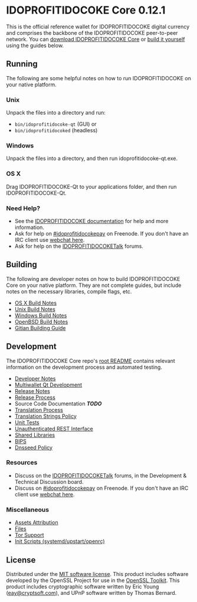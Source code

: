 IDOPROFITIDOCOKE Core 0.12.1
=====================

This is the official reference wallet for IDOPROFITIDOCOKE digital currency and comprises the backbone of the IDOPROFITIDOCOKE peer-to-peer network. You can [download IDOPROFITIDOCOKE Core](https://www.idoprofitidocoke.org/downloads/) or [build it yourself](#building) using the guides below.

Running
---------------------
The following are some helpful notes on how to run IDOPROFITIDOCOKE on your native platform.

### Unix

Unpack the files into a directory and run:

- `bin/idoprofitidocoke-qt` (GUI) or
- `bin/idoprofitidocoked` (headless)

### Windows

Unpack the files into a directory, and then run idoprofitidocoke-qt.exe.

### OS X

Drag IDOPROFITIDOCOKE-Qt to your applications folder, and then run IDOPROFITIDOCOKE-Qt.

### Need Help?

* See the [IDOPROFITIDOCOKE documentation](https://idoprofitidocokepay.atlassian.net/wiki/display/DOC)
for help and more information.
* Ask for help on [#idoprofitidocokepay](http://webchat.freenode.net?channels=idoprofitidocokepay) on Freenode. If you don't have an IRC client use [webchat here](http://webchat.freenode.net?channels=idoprofitidocokepay).
* Ask for help on the [IDOPROFITIDOCOKETalk](https://idoprofitidocoketalk.org/) forums.

Building
---------------------
The following are developer notes on how to build IDOPROFITIDOCOKE Core on your native platform. They are not complete guides, but include notes on the necessary libraries, compile flags, etc.

- [OS X Build Notes](build-osx.md)
- [Unix Build Notes](build-unix.md)
- [Windows Build Notes](build-windows.md)
- [OpenBSD Build Notes](build-openbsd.md)
- [Gitian Building Guide](gitian-building.md)

Development
---------------------
The IDOPROFITIDOCOKE Core repo's [root README](/README.md) contains relevant information on the development process and automated testing.

- [Developer Notes](developer-notes.md)
- [Multiwallet Qt Development](multiwallet-qt.md)
- [Release Notes](release-notes.md)
- [Release Process](release-process.md)
- Source Code Documentation ***TODO***
- [Translation Process](translation_process.md)
- [Translation Strings Policy](translation_strings_policy.md)
- [Unit Tests](unit-tests.md)
- [Unauthenticated REST Interface](REST-interface.md)
- [Shared Libraries](shared-libraries.md)
- [BIPS](bips.md)
- [Dnsseed Policy](dnsseed-policy.md)

### Resources
* Discuss on the [IDOPROFITIDOCOKETalk](https://idoprofitidocoketalk.org/) forums, in the Development & Technical Discussion board.
* Discuss on [#idoprofitidocokepay](http://webchat.freenode.net/?channels=idoprofitidocokepay) on Freenode. If you don't have an IRC client use [webchat here](http://webchat.freenode.net/?channels=idoprofitidocokepay).

### Miscellaneous
- [Assets Attribution](assets-attribution.md)
- [Files](files.md)
- [Tor Support](tor.md)
- [Init Scripts (systemd/upstart/openrc)](init.md)

License
---------------------
Distributed under the [MIT software license](http://www.opensource.org/licenses/mit-license.php).
This product includes software developed by the OpenSSL Project for use in the [OpenSSL Toolkit](https://www.openssl.org/). This product includes
cryptographic software written by Eric Young ([eay@cryptsoft.com](mailto:eay@cryptsoft.com)), and UPnP software written by Thomas Bernard.
